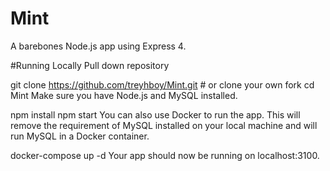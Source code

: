 # Mint
A barebones Node.js app using Express 4.



#Running Locally
Pull down repository

git clone https://github.com/treyhboy/Mint.git # or clone your own fork
cd Mint
Make sure you have Node.js and MySQL installed.

npm install
npm start
You can also use Docker to run the app. This will remove the requirement of MySQL installed on your local machine and will run MySQL in a Docker container.

docker-compose up -d
Your app should now be running on localhost:3100.



